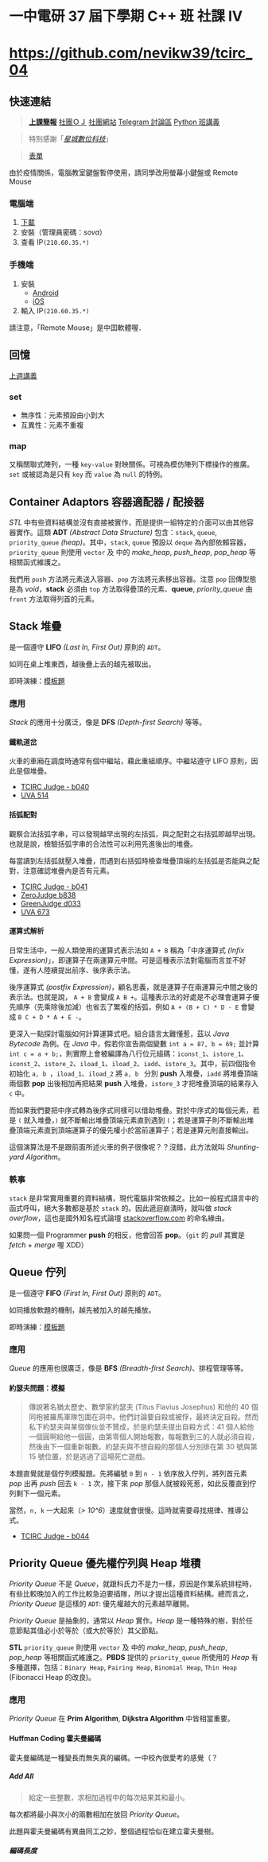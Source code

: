 # 一中電研 37 屆下學期 C++ 班 社課 Ⅳ
# https://github.com/nevikw39/tcirc_04

## 快速連結

> **[上課簡報]()**
> [社團ＯＪ](https://judge.tcirc.tw)
> [社團網站](https://tcirc.tw)
> [Telegram 討論區](https://t.me/joinchat/KUNytVBKySskb35M4TdOig)
> [Python 班講義](https://hackmd.io/@RucKuo/Circ-Python)

> 特別感謝「*[星城數位科技](http://xincastle.com/)*」

> [表單](https://s.bentley.taipei/form)

由於疫情關係，電腦教室鍵盤暫停使用，請同學改用螢幕小鍵盤或 Remote Mouse

### 電腦端

1. [下載](https://www.remotemouse.net/downloads/RemoteMouse.exe)
2. 安裝（管理員密碼：*sova*）
3. 查看 IP`(210.60.35.*)`

### 手機端

1. 安裝
    - [Android](https://play.google.com/store/apps/details?id=com.hungrybolo.remotemouseandroid)
    - [iOS](https://itunes.apple.com/app/id385894596?mt=8)
2. 輸入 IP`(210.60.35.*)`

請注意，「Remote Mouse」是中囯軟體喔．

## 回憶

[上週講義](https://github.com/nevikw39/tcirc_03)

### set

- 無序性：元素預設由小到大
- 互異性：元素不重複

### map

又稱關聯式陣列，一種 `key-value` 對映關係。可視為模仿陣列下標操作的推廣。`set` 或被認為是只有 `key` 而 `value` 為 `null` 的特例。

## Container Adaptors 容器適配器 / 配接器

*STL* 中有些資料結構並沒有直接被實作，而是提供一組特定的介面可以由其他容器實作。這類 __ADT__ *(Abstract Data Structure)* 包含：`stack`, `queue`, `priority_queue` *(heap)*。其中，`stack`, `queue` 預設以 `deque` 為內部依賴容器，`priority_queue` 則使用 `vector` 及 __<algorithm>__ 中的 *make_heap*, *push_heap*, *pop_heap* 等相關函式維護之。

我們用 `push` 方法將元素送入容器、`pop` 方法將元素移出容器。注意 `pop` 回傳型態是為 *void*，__stack__ 必須由 `top` 方法取得疊頂的元素、__queue__, *priority_queue* 由 `front` 方法取得列首的元素。

## Stack 堆疊

是一個遵守 __LIFO__ *(Last In, First Out)* 原則的 `ADT`。

如同在桌上堆東西，越後疊上去的越先被取出。

即時演練：[模板題](https://judge.tcirc.tw/ShowProblem?problemid=b039)

### 應用

*Stack* 的應用十分廣泛，像是 __DFS__ *(Depth-first Search)* 等等。

#### 鐵軌道岔

火車的車廂在調度時通常有個中繼站，藉此重組順序。中繼站遵守 LIFO 原則，因此是個堆疊。

- [TCIRC Judge - b040](https://judge.tcirc.tw/ShowProblem?problemid=b040)
- [UVA 514](https://onlinejudge.org/index.php?option=com_onlinejudge&Itemid=8&page=show_problem&problem=455)

#### 括弧配對

觀察合法括弧字串，可以發現越早出現的左括弧，與之配對之右括弧即越早出現。也就是說，檢驗括弧字串的合法性可以利用先進後出的堆疊。

每當讀到左括弧就壓入堆疊，而遇到右括弧時檢查堆疊頂端的左括弧是否能與之配對，注意確認堆疊內是否有元素。

- [TCIRC Judge - b041](https://judge.tcirc.tw/ShowProblem?problemid=b041)
- [ZeroJudge b838](https://zerojudge.tw/ShowProblem?problemid=b838)
- [GreenJudge d033](http://www.tcgs.tc.edu.tw:1218/ShowProblem?problemid=d033)
- [UVA 673](https://onlinejudge.org/index.php?option=com_onlinejudge&Itemid=8&category=8&page=show_problem&problem=614)

#### 運算式解析

日常生活中，一般人類使用的運算式表示法如 `A + B` 稱為「中序運算式 *(Infix Expression)*」，即運算子在兩運算元中間。可是這種表示法對電腦而言並不好懂，遂有人陸續提出前序、後序表示法。

後序運算式 *(postfix Expression)*，顧名思義，就是運算子在兩運算元中間之後的表示法。也就是說， `A + B` 會變成 `A B +`。這種表示法的好處是不必理會運算子優先順序（先乘除後加減）也省去了繁複的括弧，例如 `A + (B + C) * D - E` 會變成 `B C + D * A + E -`。

更深入一點探討電腦如何計算運算式吧。組合語言太難懂惹，茲以 *Java Bytecode* 為例。在 *Java* 中，假若你宣告兩個變數 `int a = 87, b = 69;` 並計算 `int c = a + b;`，則實際上會被編譯為八行位元組碼：`iconst_1`、`istore_1`、`iconst_2`、`istore_2`、`iload_1`、`iload_2`、`iadd`、`istore_3`。其中，前四個指令初始化 `a, b `，`iload_1`、`iload_2` 將 `a, b ` 分別 __push__ 入堆疊，`iadd` 將堆疊頂端兩個數 __pop__ 出後相加再把結果 __push__ 入堆疊，`istore_3` 才把堆疊頂端的結果存入 `c` 中。

而如果我們要把中序式轉為後序式同樣可以借助堆疊。對於中序式的每個元素，若是 `(` 就入堆疊，`)` 就不斷輸出堆疊頂端元素直到遇到 `(`；若是運算子則不斷輸出堆疊頂端元素直到頂端運算子的優先權小於當前運算子；若是運算元則直接輸出。

這個演算法是不是跟前面所述火車的例子很像呢？？沒錯，此方法就叫 *Shunting-yard Algorithm*。

### 軼事

`stack` 是非常實用重要的資料結構，現代電腦非常依賴之。比如一般程式語言中的函式呼叫，絕大多數都是基於 `stack` 的。因此遞迴崩潰時，就叫做 *stack overflow*，這也是國外知名程式論壇 [stackoverflow.com](https://stackoverflow.com/) 的命名緣由。

如果問一個 Programmer __push__ 的相反，他會回答 __pop__。（`git` 的 *pull* 其實是 *fetch* + *merge* 喔 XDD）

## Queue 佇列

是一個遵守 __FIFO__ *(First In, First Out)* 原則的 `ADT`。

如同播放軟題的機制，越先被加入的越先播放。

即時演練：[模板題](https://judge.tcirc.tw/ShowProblem?problemid=b043)

### 應用

*Queue* 的應用也很廣泛，像是 __BFS__ *(Breadth-first Search)*、排程管理等等。

#### 約瑟夫問題：模擬

> 傳說著名猶太歷史、數學家約瑟夫 (Titus Flavius Josephus) 和他的 40 個同袍被羅馬軍隊包圍在洞中。他們討論要自殺或被俘，最終決定自殺。然而私下約瑟夫與某個傢伙並不贊成，於是約瑟夫提出自殺方式：41 個人給他一個圓啊給他一個圓，由第零個人開始報數，每報數到三的人就必須自殺，然後由下一個重新報數。約瑟夫與不想自殺的那個人分別排在第 30 號與第 15 號位置，於是逃過了這場死亡遊戲。

本題直覺就是個佇列模擬題。先將編號 `0` 到 `n - 1` 依序放入佇列，將列首元素 *pop* 出再 *push* 回去 `k - 1` 次，接下來 *pop* 那個人就被殺死惹，如此反覆直到佇列剩下一個元素。

當然，`n, k` 一大起來（*> 10^6*）速度就會很慢。這時就需要尋找規律、推導公式。

- [TCIRC Judge - b044](https://judge.tcirc.tw/ShowProblem?problemid=b044)

## Priority Queue 優先權佇列與 Heap 堆積

*Priority Queue* 不是 *Queue*，就跟科氏力不是力一樣，原因是作業系統排程時，有些比較晚加入的工作比較急迫要插隊，所以才提出這種資料結構。總而言之，*Priority Queue* 是這樣的 `ADT`: 優先權越大的元素越早離開。

*Priority Queue* 是抽象的，通常以 *Heap* 實作。*Heap* 是一種特殊的樹，對於任意節點其值必小於等於（或大於等於）其父節點。

__STL__ `priority_queue` 則使用 `vector` 及 __<algorithm>__ 中的 *make_heap*, *push_heap*, *pop_heap* 等相關函式維護之。__PBDS__ 提供的 `priority_queue` 所使用的 *Heap* 有多種選擇，包括：`Binary Heap`, `Pairing Heap`, `Binomial Heap`, `Thin Heap` (Fibonacci Heap 的改良)。

### 應用

*Priority Queue* 在 __Prim Algorithm__, __Dijkstra Algorithm__ 中皆相當重要。

#### Huffman Coding 霍夫曼編碼

霍夫曼編碼是一種變長而無失真的編碼。一中校內很愛考的感覺（？

##### Add All

> 給定一些整數，求相加過程中的每次結果其和最小。

每次都將最小與次小的兩數相加在放回 *Priority Queue*。

此題與霍夫曼編碼有異曲同工之妙，整個過程恰似在建立霍夫曼樹。

##### 編碼長度